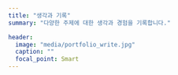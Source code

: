 ```yaml
---
title: "생각과 기록"
summary: "다양한 주제에 대한 생각과 경험을 기록합니다."

header:
  image: "media/portfolio_write.jpg"
  caption: ""
  focal_point: Smart
---
```

